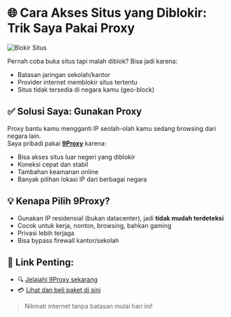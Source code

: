 # 🌐 Cara Akses Situs yang Diblokir: Trik Saya Pakai Proxy

![Blokir Situs](https://st.quantrimang.com/photos/image/2016/08/01/trang-web-bi-chan.png)

Pernah coba buka situs tapi malah diblok? Bisa jadi karena:
- Batasan jaringan sekolah/kantor
- Provider internet memblokir situs tertentu
- Situs tidak tersedia di negara kamu (geo-block)

## ✅ Solusi Saya: Gunakan Proxy

Proxy bantu kamu mengganti IP seolah-olah kamu sedang browsing dari negara lain.  
Saya pribadi pakai **[9Proxy](https://9proxy.com/?utm_source=Web2.0&utm_medium=Graphy&utm_id=lily555)** karena:

- Bisa akses situs luar negeri yang diblokir  
- Koneksi cepat dan stabil  
- Tambahan keamanan online  
- Banyak pilihan lokasi IP dari berbagai negara  

## 💡 Kenapa Pilih 9Proxy?

- Gunakan IP residensial (bukan datacenter), jadi **tidak mudah terdeteksi**
- Cocok untuk kerja, nonton, browsing, bahkan gaming  
- Privasi lebih terjaga  
- Bisa bypass firewall kantor/sekolah

## 🔗 Link Penting:

- 🔍 [Jelajahi 9Proxy sekarang](https://9proxy.com/?utm_source=Web2.0&utm_medium=Graphy&utm_id=lily555)  
- 💳 [Lihat dan beli paket di sini](https://9proxy.com/pricing?utm_source=Web2.0&utm_medium=Graphy&utm_id=lily555)

> Nikmati internet tanpa batasan mulai hari ini!
